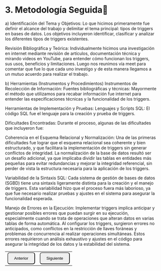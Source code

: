 # 3. Metodología Seguida🧠

a) Identificación del Tema y Objetivos:
Lo que hicimos primeramente fue definir el alcance del trabajo y delimitar el tema principal: tipos de triggers 
en bases de datos. Los objetivos incluyeron identificar, clasificar y analizar los diferentes tipos de triggers existentes.

Revisión Bibliográfica y Teórica:
Individualmente hicimos una investigación en internet mediante revisión de artículos, documentación técnica y
mirando videos en YouTube, para entender cómo funcionan los triggers, sus usos, beneficios y limitaciones. 
Luego nos reunimos vía meet para comentar que fue lo que cada uno investigo y de esta manera llegamos a un mutuo
acuerdo para realizar el trabajo.

 b) Herramientas (Instrumentos y Procedimientos)
 Instrumentos de Recolección de Información:
Fuentes bibliográficas y técnicas: Mayormente el método que utilizamos para recabar información fue internet para entender las 
especificaciones técnicas y la funcionalidad de los triggers.

Herramientas de Implementación y Pruebas:
Lenguajes y Scripts SQL: El código SQL fue el lenguaje para la creación y prueba de triggers.


Dificultades Encontradas:
Durante el proceso, algunas de las dificultades que incluyeron fue:

Coherencia en el Esquema Relacional y Normalización:
Una de las primeras dificultades fue lograr que el esquema relacional sea coherente y bien estructurado, y que facilitara la implementación de triggers sin generar conflictos de integridad. La normalización de la base de datos resultó ser un desafío adicional, ya que implicaba dividir las tablas en entidades más pequeñas para evitar redundancias y mejorar la integridad referencial, sin perder de vista la estructura necesaria para la aplicación de los triggers.

Variabilidad de la Sintaxis SQL:
Cada sistema de gestión de bases de datos (SGBD) tiene una sintaxis ligeramente distinta para la creación y el manejo de triggers. Esta variabilidad hizo que el proceso fuera más laborioso, ya que fue necesario realizar pruebas y ajustes en el sistema para asegurar la funcionalidad esperada.

Manejo de Errores en la Ejecución:
Implementar triggers implica anticipar y gestionar posibles errores que puedan surgir en su ejecución, especialmente cuando se trata de operaciones que alteran datos en varias tablas de forma automática. Al configurar los triggers, surgieron errores no anticipados, como conflictos en la restricción de llaves foráneas y problemas de concurrencia al realizar operaciones simultáneas. Estos errores requirieron un análisis exhaustivo y ajustes en el código para asegurar la integridad de los datos y la estabilidad del sistema.

<table>
  <tr>
    <td><a href="Cap2.md"><button style="border-radius: 7px; padding: 10px 20px;">Anterior</button></a></td>
    <td><a href="Cap4.md"><button style="border-radius: 7px; padding: 10px 20px;">Siguiente</button></a></td>
  </tr>
</table>